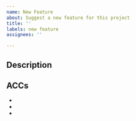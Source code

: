 ```yaml
---
name: New Feature
about: Suggest a new feature for this project
title: ''
labels: new feature
assignees: ''

---
```


## Description


## ACCs
-
-
-
